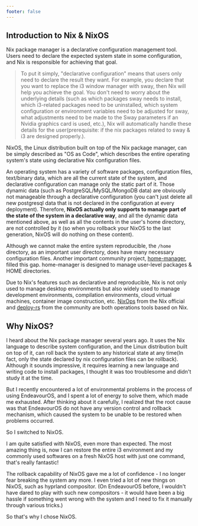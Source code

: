 ```yaml
---
footer: false
---
```


## Introduction to Nix & NixOS

Nix package manager is a declarative configuration management tool. Users need to declare the expected system state in some configuration, and Nix is responsible for achieving that goal.

> To put it simply, "declarative configuration" means that users only need to declare the result they want. For example, you declare that you want to replace the i3 window manager with sway, then Nix will help you achieve the goal. You don't need to worry about the underlying details (such as which packages sway needs to install, which i3-related packages need to be uninstalled, which system configuration or environment variables need to be adjusted for sway, what adjustments need to be made to the Sway parameters if an Nvidia graphics card is used, etc.), Nix will automatically handle these details for the user(prerequisite: if the nix packages related to sway & i3 are designed properly.).

NixOS, the Linux distribution built on top of the Nix package manager, can be simply described as "OS as Code", which describes the entire operating system's state using declarative Nix configuration files.

An operating system has a variety of software packages, configuration files, text/binary data, which are all the current state of the system, and declarative configuration can manage only the static part of it.
Those dynamic data (such as PostgreSQL/MySQL/MongoDB data) are obviously not manageable through a declarative configuration (you can't just delete all new postgresql data that is not declared in the configuration at every deployment).
Therefore, **NixOS actually only supports to manage part of the state of the system in a declarative way**, and all the dynamic data mentioned above, as well as all the contents in the user's home directory, are not controlled by it (so when you rollback your NixOS to the last generation, NixOS will do nothing on these content).

Although we cannot make the entire system reproducible, the `/home` directory, as an important user directory, does have many necessary configuration files.
Another important community project, [home-manager](https://github.com/nix-community/home-manager), filled this gap.
home-manager is designed to manage user-level packages & HOME directories.

Due to Nix's features such as declarative and reproducible, Nix is not only used to manage desktop environments but also widely used to manage development environments, compilation environments, cloud virtual machines, container image construction, etc. [NixOps](https://github.com/NixOS/nixops) from the Nix official and [deploy-rs](https://github.com/serokell/deploy-rs) from the community are both operations tools based on Nix.


## Why NixOS?

I heard about the Nix package manager several years ago. It uses the Nix language to describe system configuration, and the Linux distribution built on top of it, can roll back the system to any historical state at any time(In fact, only the state declared by nix configuration files can be rollback). Although it sounds impressive, it requires learning a new language and writing code to install packages, I thought it was too troublesome and didn't study it at the time.

But I recently encountered a lot of environmental problems in the process of using EndeavourOS, and I spent a lot of energy to solve them, which made me exhausted. After thinking about it carefully, I realized that the root cause was that EndeavourOS do not have any version control and rollback mechanism, which caused the system to be unable to be restored when problems occurred.

So I switched to NixOS.

I am quite satisfied with NixOS, even more than expected. 
The most amazing thing is, now I can restore the entire i3 environment and my commonly used softwares on a fresh NixOS host with just one command, that's really fantastic!

The rollback capability of NixOS gave me a lot of confidence - I no longer fear breaking the system any more. I even tried a lot of new things on NixOS, such as hyprland compositor. (On EndeavourOS before, I wouldn't have dared to play with such new compositors - it would have been a big hassle if something went wrong with the system and I need to fix it manually through various tricks.)

So that's why I chose NixOS.
